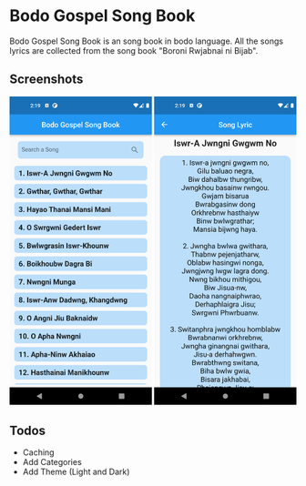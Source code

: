 # Bodo Gospel Song Book

Bodo Gospel Song Book is an song book in bodo language. All the songs lyrics are collected from the song book "Boroni Rwjabnai ni Bijab".

## Screenshots

<img src="https://github.com/Nitish992/Regional-Bodo-Gospel-Song-Book/blob/main/screeenshot/Screenshot_1666082978.png?raw=true" width="250">   <img src="https://github.com/Nitish992/Regional-Bodo-Gospel-Song-Book/blob/main/screeenshot/Screenshot_1666082984.png?raw=true" width="250">

## Todos

- Caching
- Add Categories 
- Add Theme (Light and Dark)
  
